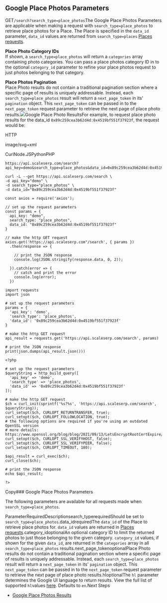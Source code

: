 Google Place Photos Parameters
------------------------------

GET`/search?search_type=place_photos`The Google Place Photos Parameters are applicable when making a request with `search_type=place_photos` to retrieve place photos for a Place. The Place is specified in the `data_id` parameter, `data_id` values are returned from `search_type=places` [Places requests](/docs/search-api/searches/google/places).



**Place Photo Category IDs**  
If shown, a `search_type=place_photos` will return a `categories` array containing photo categories. You can pass a place photos category ID in to the optional `category_id` parameter to refine your place photos request to just photos belonging to that category.

**Place Photos Pagination**  
Place Photo results do not contain a traditional pagination section where a specific page of results is uniquely addressable. Instead, each `search_type=place_photos` result will return a `next_page_token` in its' `pagination` object. This `next_page_token` can be passed in to the `next_page_token` request parameter to retrieve the next page of place photo results.![](https://apiimages.imgix.net/scaleserp/images/png/docs/google_place_photos.png?auto=format&ixlib=react-9.5.1-beta.1&w=600)Google Place Photo ResultsFor example, to request place photo results for the data\_id `0x89c259cea3b62d4d:0x4519bf551f37923f`, the request would be:



HTTP



image/svg+xml
































CurlNode.JSPythonPHP
```
https://api.scaleserp.com/search?api_key=demo&search_type=place_photos&data_id=0x89c259cea3b62d4d:0x4519bf551f37923f
```

```
curl -L --get https://api.scaleserp.com/search \
-d api_key="demo" \
-d search_type="place_photos" \
-d data_id="0x89c259cea3b62d4d:0x4519bf551f37923f"
```

```
const axios = require('axios');

// set up the request parameters
const params = {
  api_key: "demo",
  search_type: "place_photos",
  data_id: "0x89c259cea3b62d4d:0x4519bf551f37923f"
}

// make the http GET request
axios.get('https://api.scaleserp.com"/search', { params })
  .then(response => {

    // print the JSON response
    console.log(JSON.stringify(response.data, 0, 2));

  }).catch(error => {
    // catch and print the error
    console.log(error);
  })
```

```
import requests
import json

# set up the request parameters
params = {
  'api_key': 'demo',
  'search_type': 'place_photos',
  'data_id': '0x89c259cea3b62d4d:0x4519bf551f37923f'
}

# make the http GET request
api_result = requests.get('https://api.scaleserp.com/search', params)

# print the JSON response
print(json.dumps(api_result.json()))
```

```
<?php
      
# set up the request parameters
$queryString = http_build_query([
  'api_key' => 'demo',
  'search_type' => 'place_photos',
  'data_id' => '0x89c259cea3b62d4d:0x4519bf551f37923f'
]);

# make the http GET request
$ch = curl_init(sprintf('%s?%s', 'https://api.scaleserp.com/search', $queryString));
curl_setopt($ch, CURLOPT_RETURNTRANSFER, true);
curl_setopt($ch, CURLOPT_FOLLOWLOCATION, true);
# the following options are required if you're using an outdated OpenSSL version
# more details: https://www.openssl.org/blog/blog/2021/09/13/LetsEncryptRootCertExpire/
curl_setopt($ch, CURLOPT_SSL_VERIFYHOST, false);
curl_setopt($ch, CURLOPT_SSL_VERIFYPEER, false);
curl_setopt($ch, CURLOPT_TIMEOUT, 180);

$api_result = curl_exec($ch);
curl_close($ch);

# print the JSON response
echo $api_result;

?>
```
Copy### Google Place Photos Parameters

The following parameters are available for all requests made when `search_type=place_photos`.

ParameterRequiredDescriptionsearch\_typerequiredShould be set to `search_type=place_photos`.data\_idrequiredThe `data_id` of the Place to retrieve place photos for. `data_id` values are returned in [Places requests](/docs/search-api/searches/google/places).category\_idoptionalAn optional category ID to limit the returned photos to just those belonging to the given category. `category_id` values, if shown for the given `data_id`, are returned in the `categories` array in all `search_type=place_photos` results.next\_page\_tokenoptionalPlace Photo results do not contain a traditional pagination section where a specific page of results is uniquely addressable. Instead, each `search_type=place_photos` result will return a `next_page_token` in its' `pagination` object. This `next_page_token` can be passed in to the `next_page_token` request parameter to retrieve the next page of place photo results.hloptionalThe `hl` parameter determines the Google UI language to return results. View the full list of supported `hl`values [here](/docs/search-api/reference/google-languages). Defaults to `en`.Next Steps

* [Google Place Photos Results](/docs/search-api/results/google/place-photos)
